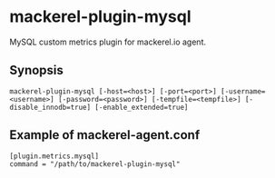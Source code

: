 mackerel-plugin-mysql
=====================

MySQL custom metrics plugin for mackerel.io agent.

## Synopsis

```shell
mackerel-plugin-mysql [-host=<host>] [-port=<port>] [-username=<username>] [-password=<password>] [-tempfile=<tempfile>] [-disable_innodb=true] [-enable_extended=true]
```

## Example of mackerel-agent.conf

```
[plugin.metrics.mysql]
command = "/path/to/mackerel-plugin-mysql"
```

